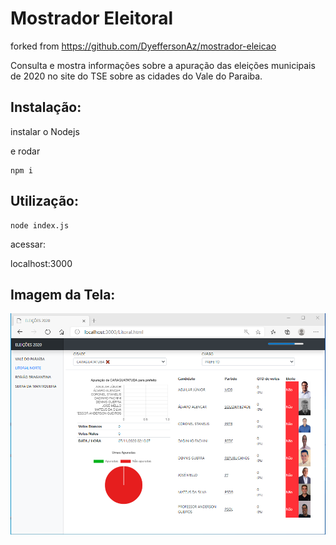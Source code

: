 # Mostrador Eleitoral

forked from https://github.com/DyeffersonAz/mostrador-eleicao

Consulta e mostra informações sobre a apuração das eleições municipais de 2020 no site do TSE sobre as cidades do Vale do Paraiba.

## Instalação:

instalar o Nodejs

e rodar

```
npm i
```

## Utilização:

```
node index.js
```

acessar:  

localhost:3000

## Imagem da Tela:

![PrintScreen](https://github.com/jorgeluismlima/mostrador-eleicao/blob/main/print.png?raw=true)
